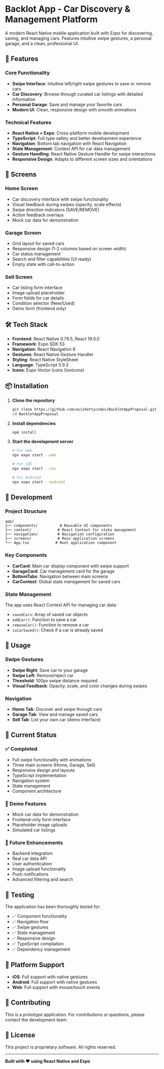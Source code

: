 # Backlot App - Car Discovery & Management Platform

A modern React Native mobile application built with Expo for discovering, saving, and managing cars. Features intuitive swipe gestures, a personal garage, and a clean, professional UI.

## 🚀 Features

### Core Functionality
- **Swipe Interface**: Intuitive left/right swipe gestures to save or remove cars
- **Car Discovery**: Browse through curated car listings with detailed information
- **Personal Garage**: Save and manage your favorite cars
- **Modern UI**: Clean, responsive design with smooth animations

### Technical Features
- **React Native + Expo**: Cross-platform mobile development
- **TypeScript**: Full type safety and better development experience
- **Navigation**: Bottom tab navigation with React Navigation
- **State Management**: Context API for car data management
- **Gesture Handling**: React Native Gesture Handler for swipe interactions
- **Responsive Design**: Adapts to different screen sizes and orientations

## 📱 Screens

### Home Screen
- Car discovery interface with swipe functionality
- Visual feedback during swipes (opacity, scale effects)
- Swipe direction indicators (SAVE/REMOVE)
- Action feedback overlays
- Mock car data for demonstration

### Garage Screen
- Grid layout for saved cars
- Responsive design (1-2 columns based on screen width)
- Car status management
- Search and filter capabilities (UI ready)
- Empty state with call-to-action

### Sell Screen
- Car listing form interface
- Image upload placeholder
- Form fields for car details
- Condition selector (New/Used)
- Demo form (frontend only)

## 🛠️ Tech Stack

- **Frontend**: React Native 0.79.5, React 19.0.0
- **Framework**: Expo SDK 53
- **Navigation**: React Navigation 6
- **Gestures**: React Native Gesture Handler
- **Styling**: React Native StyleSheet
- **Language**: TypeScript 5.9.2
- **Icons**: Expo Vector Icons (Ionicons)

## 📦 Installation

1. **Clone the repository**
   ```bash
   git clone https://github.com/avishettycodes/BacklotAppProposal.git
   cd BacklotAppProposal
   ```

2. **Install dependencies**
   ```bash
   npm install
   ```

3. **Start the development server**
   ```bash
   # For web
   npx expo start --web
   
   # For iOS
   npx expo start --ios
   
   # For Android
   npx expo start --android
   ```

## 🔧 Development

### Project Structure
```
app/
├── components/          # Reusable UI components
├── context/            # React Context for state management
├── navigation/         # Navigation configuration
├── screens/            # Main application screens
└── App.tsx            # Root application component
```

### Key Components
- **CarCard**: Main car display component with swipe support
- **GarageCard**: Car management card for the garage
- **BottomTabs**: Navigation between main screens
- **CarContext**: Global state management for saved cars

### State Management
The app uses React Context API for managing car data:
- `savedCars`: Array of saved car objects
- `addCar()`: Function to save a car
- `removeCar()`: Function to remove a car
- `isCarSaved()`: Check if a car is already saved

## 🎯 Usage

### Swipe Gestures
- **Swipe Right**: Save car to your garage
- **Swipe Left**: Remove/reject car
- **Threshold**: 100px swipe distance required
- **Visual Feedback**: Opacity, scale, and color changes during swipes

### Navigation
- **Home Tab**: Discover and swipe through cars
- **Garage Tab**: View and manage saved cars
- **Sell Tab**: List your own car (demo interface)

## 🚧 Current Status

### ✅ Completed
- Full swipe functionality with animations
- Three main screens (Home, Garage, Sell)
- Responsive design and layouts
- TypeScript implementation
- Navigation system
- State management
- Component architecture

### 🔄 Demo Features
- Mock car data for demonstration
- Frontend-only form interface
- Placeholder image uploads
- Simulated car listings

### 🚀 Future Enhancements
- Backend integration
- Real car data API
- User authentication
- Image upload functionality
- Push notifications
- Advanced filtering and search

## 🧪 Testing

The application has been thoroughly tested for:
- ✅ Component functionality
- ✅ Navigation flow
- ✅ Swipe gestures
- ✅ State management
- ✅ Responsive design
- ✅ TypeScript compilation
- ✅ Dependency management

## 📱 Platform Support

- **iOS**: Full support with native gestures
- **Android**: Full support with native gestures
- **Web**: Full support with mouse/touch events

## 🤝 Contributing

This is a prototype application. For contributions or questions, please contact the development team.

## 📄 License

This project is proprietary software. All rights reserved.

---

**Built with ❤️ using React Native and Expo**
